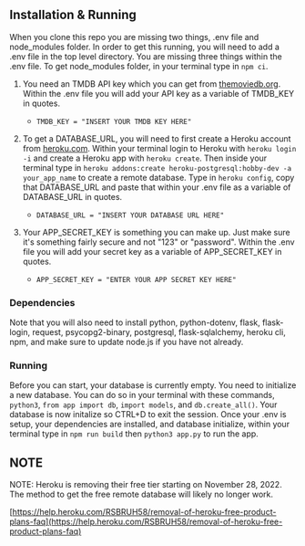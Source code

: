 ## Installation & Running

When you clone this repo you are missing two things, .env file and node_modules folder. In order to get this running, you will need to add a .env file in the top level directory. You are missing three things within the .env file. To get node_modules folder, in your terminal type in ```npm ci```.

1. You need an TMDB API key which you can get from [themoviedb.org](https://themoviedb.org/). Within the .env file you will add your API key as a variable of TMDB_KEY in quotes.
   * ```TMDB_KEY = "INSERT YOUR TMDB KEY HERE"```

2. To get a DATABASE_URL, you will need to first create a Heroku account from [heroku.com](https://heroku.com/).  Within your terminal login to Heroku with ```heroku login -i``` and create a Heroku app with ```heroku create```. Then inside your terminal type in ```heroku addons:create heroku-postgresql:hobby-dev -a your_app_name``` to create a remote database. Type in ```heroku config```, copy that DATABASE_URL and paste that within your .env file as a variable of DATABASE_URL in quotes.  
   * ```DATABASE_URL = "INSERT YOUR DATABASE URL HERE"```

3. Your APP_SECRET_KEY is something you can make up. Just make sure it's something fairly secure and not "123" or "password". Within the .env file you will add your secret key as a variable of APP_SECRET_KEY in quotes.
   * ```APP_SECRET_KEY = "ENTER YOUR APP SECRET KEY HERE"```

### Dependencies

Note that you will also need to install python, python-dotenv, flask, flask-login, request, psycopg2-binary, postgresql, flask-sqlalchemy, heroku cli, npm, and make sure to update node.js if you have not already.

### Running

Before you can start, your database is currently empty. You need to initialize a new database. You can do so in your terminal with these commands, ```python3```, ```from app import db```, ```import models```, and ```db.create_all()```. Your database is now initalize so CTRL+D to exit the session. Once your .env is setup, your dependencies are installed, and database initialize, within your terminal type in ```npm run build``` then ```python3 app.py``` to run the app.

## NOTE

NOTE: Heroku is removing their free tier starting on November 28, 2022. The method to get the free remote database will likely no longer work.

[https://help.heroku.com/RSBRUH58/removal-of-heroku-free-product-plans-faq](https://help.heroku.com/RSBRUH58/removal-of-heroku-free-product-plans-faq)
